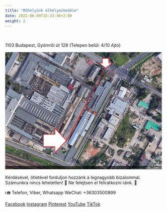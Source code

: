 ```yaml
---
title: "Műhelyünk elhelyezkedése"
date: 2022-06-09T15:33:46+2:00
weight: 2
---
```


<br>

1103 Budapest, Gyömrői út 128 (Telepen belül: 4/10 Ajtó)

![](/images/telepen.png)

Kérdésével, ötletével forduljon hozzánk a legnagyobb bizalommal. Számunkra nincs lehetetlen! 🙂 Ne felejtsen el feliratkozni ránk. 🙂

📞☎️ Telefon, Viber, Whatsapp WeChat: +36303500899

[Facebook](https://www.facebook.com/JopoFaButorasztalos)  [Instagram](https://www.instagram.com/jopofabutorasztalos/)  [Pinterest](https://hu.pinterest.com/JopoFaButorLapszabaszat/_saved/)  [YouTube](https://www.youtube.com/channel/UCLo2PhD7xOr-P2F_RNHR3HQ)  [TikTok](https://www.tiktok.com/@jopofabutorasztalos)
